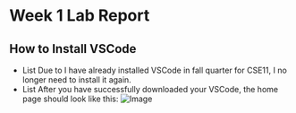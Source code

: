 # Week 1 Lab Report
## How to Install VSCode
* List Due to I have already installed VSCode in fall quarter for CSE11, I no longer need to install it again.
* List After you have successfully downloaded your VSCode, the home page should look like this:
![Image](http://url/a.png)
